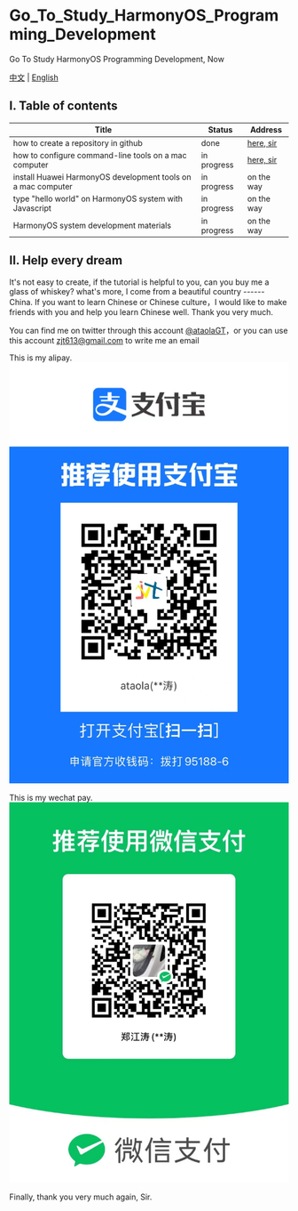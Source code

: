 # Go_To_Study_HarmonyOS_Programming_Development
Go To Study HarmonyOS Programming Development, Now

[中文](./README-cn.md) | [English](./README.md)


## I. Table of contents

|  Title   | Status  | Address |
|  ----  | ----  | ----  |
| how to create a repository in github  | done  |  [here, sir](https://mp.weixin.qq.com/s/SRTZNAoVqcit-QCsAHFAfA) |
| how to configure command-line tools on a mac computer  | in progress  | [here, sir](https://mp.weixin.qq.com/s/BBsY_saRW2F1BhX2fktjzw) |
| install Huawei HarmonyOS development tools on a mac computer  | in progress  | on the way |
| type "hello world" on HarmonyOS system with Javascript| in progress  | on the way |
| HarmonyOS system development materials| in progress  | on the way |


## II. Help every dream

It's not easy to create, if the tutorial is helpful to you, can you buy me a glass of whiskey? what's more, I come from a beautiful country ------ China. If you want to learn Chinese or Chinese culture，I would like to make friends with you and help you learn Chinese well. Thank you very much.

You can find me on twitter through this account [@ataolaGT](https://twitter.com/ataolaGT)，or you can use this account <zjt613@gmail.com> to write me an email

This is my alipay.
![支付宝](img/zfb.jpg)

This is my wechat pay.
![微信](img/wx.jpg)

Finally, thank you very much again, Sir.